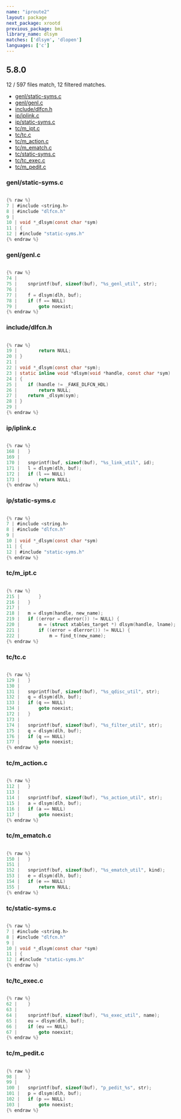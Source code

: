 ```yaml
---
name: "iproute2"
layout: package
next_package: xrootd
previous_package: bmi
library_name: dlsym
matches: ['dlsym', 'dlopen']
languages: ['c']
---
```

## 5.8.0
12 / 597 files match, 12 filtered matches.

 - [genl/static-syms.c](#genlstatic-symsc)
 - [genl/genl.c](#genlgenlc)
 - [include/dlfcn.h](#includedlfcnh)
 - [ip/iplink.c](#ipiplinkc)
 - [ip/static-syms.c](#ipstatic-symsc)
 - [tc/m_ipt.c](#tcm_iptc)
 - [tc/tc.c](#tctcc)
 - [tc/m_action.c](#tcm_actionc)
 - [tc/m_ematch.c](#tcm_ematchc)
 - [tc/static-syms.c](#tcstatic-symsc)
 - [tc/tc_exec.c](#tctc_execc)
 - [tc/m_pedit.c](#tcm_peditc)

### genl/static-syms.c

```c

{% raw %}
7 | #include <string.h>
8 | #include "dlfcn.h"
9 | 
10 | void *_dlsym(const char *sym)
11 | {
12 | #include "static-syms.h"
{% endraw %}

```
### genl/genl.c

```c

{% raw %}
74 | 
75 | 	snprintf(buf, sizeof(buf), "%s_genl_util", str);
76 | 
77 | 	f = dlsym(dlh, buf);
78 | 	if (f == NULL)
79 | 		goto noexist;
{% endraw %}

```
### include/dlfcn.h

```c

{% raw %}
19 | 		return NULL;
20 | }
21 | 
22 | void *_dlsym(const char *sym);
23 | static inline void *dlsym(void *handle, const char *sym)
24 | {
25 | 	if (handle != _FAKE_DLFCN_HDL)
26 | 		return NULL;
27 | 	return _dlsym(sym);
28 | }
29 | 
{% endraw %}

```
### ip/iplink.c

```c

{% raw %}
168 | 	}
169 | 
170 | 	snprintf(buf, sizeof(buf), "%s_link_util", id);
171 | 	l = dlsym(dlh, buf);
172 | 	if (l == NULL)
173 | 		return NULL;
{% endraw %}

```
### ip/static-syms.c

```c

{% raw %}
7 | #include <string.h>
8 | #include "dlfcn.h"
9 | 
10 | void *_dlsym(const char *sym)
11 | {
12 | #include "static-syms.h"
{% endraw %}

```
### tc/m_ipt.c

```c

{% raw %}
215 | 		}
216 | 	}
217 | 
218 | 	m = dlsym(handle, new_name);
219 | 	if ((error = dlerror()) != NULL) {
220 | 		m = (struct xtables_target *) dlsym(handle, lname);
221 | 		if ((error = dlerror()) != NULL) {
222 | 			m = find_t(new_name);
{% endraw %}

```
### tc/tc.c

```c

{% raw %}
129 | 	}
130 | 
131 | 	snprintf(buf, sizeof(buf), "%s_qdisc_util", str);
132 | 	q = dlsym(dlh, buf);
133 | 	if (q == NULL)
134 | 		goto noexist;
172 | 	}
173 | 
174 | 	snprintf(buf, sizeof(buf), "%s_filter_util", str);
175 | 	q = dlsym(dlh, buf);
176 | 	if (q == NULL)
177 | 		goto noexist;
{% endraw %}

```
### tc/m_action.c

```c

{% raw %}
112 | 	}
113 | 
114 | 	snprintf(buf, sizeof(buf), "%s_action_util", str);
115 | 	a = dlsym(dlh, buf);
116 | 	if (a == NULL)
117 | 		goto noexist;
{% endraw %}

```
### tc/m_ematch.c

```c

{% raw %}
150 | 	}
151 | 
152 | 	snprintf(buf, sizeof(buf), "%s_ematch_util", kind);
153 | 	e = dlsym(dlh, buf);
154 | 	if (e == NULL)
155 | 		return NULL;
{% endraw %}

```
### tc/static-syms.c

```c

{% raw %}
7 | #include <string.h>
8 | #include "dlfcn.h"
9 | 
10 | void *_dlsym(const char *sym)
11 | {
12 | #include "static-syms.h"
{% endraw %}

```
### tc/tc_exec.c

```c

{% raw %}
62 | 	}
63 | 
64 | 	snprintf(buf, sizeof(buf), "%s_exec_util", name);
65 | 	eu = dlsym(dlh, buf);
66 | 	if (eu == NULL)
67 | 		goto noexist;
{% endraw %}

```
### tc/m_pedit.c

```c

{% raw %}
98 | 	}
99 | 
100 | 	snprintf(buf, sizeof(buf), "p_pedit_%s", str);
101 | 	p = dlsym(dlh, buf);
102 | 	if (p == NULL)
103 | 		goto noexist;
{% endraw %}

```